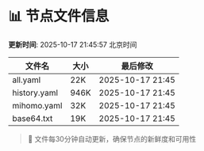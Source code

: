 # 📊 节点文件信息

**更新时间**: 2025-10-17 21:45:57 北京时间

| 文件名 | 大小 | 最后修改 |
|--------|------|----------|
| all.yaml | 22K | 2025-10-17 21:45 |
| history.yaml | 946K | 2025-10-17 21:45 |
| mihomo.yaml | 32K | 2025-10-17 21:45 |
| base64.txt | 19K | 2025-10-17 21:45 |

> 🔄 文件每30分钟自动更新，确保节点的新鲜度和可用性
